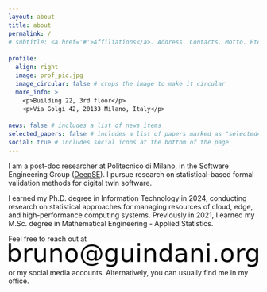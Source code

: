 ```yaml
---
layout: about
title: about
permalink: /
# subtitle: <a href='#'>Affiliations</a>. Address. Contacts. Motto. Etc.

profile:
  align: right
  image: prof_pic.jpg
  image_circular: false # crops the image to make it circular
  more_info: >
    <p>Building 22, 3rd floor</p>
    <p>Via Golgi 42, 20133 Milano, Italy</p>

news: false # includes a list of news items
selected_papers: false # includes a list of papers marked as "selected={true}"
social: true # includes social icons at the bottom of the page
---
```


I am a post-doc researcher at Politecnico di Milano, in the Software Engineering Group ([DeepSE](https://www.deepse.deib.polimi.it)).
I pursue research on statistical-based formal validation methods for digital twin software.

I earned my Ph.D. degree in Information Technology in 2024, conducting research on statistical approaches for managing resources of cloud, edge, and high-performance computing systems.
Previously in 2021, I earned my M.Sc. degree in Mathematical Engineering - Applied Statistics.

Feel free to reach out at ![bruno @ (this website)](/assets/img/mail.png) or my social media accounts.
Alternatively, you can usually find me in my office.

